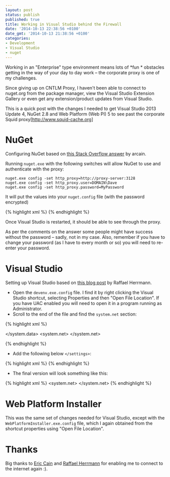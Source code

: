 ```yaml
---
layout: post
status: publish
published: true
title: Working in Visual Studio behind the Firewall
date: '2014-10-13 22:38:56 +0100'
date_gmt: '2014-10-13 21:38:56 +0100'
categories:
- Development
- Visual Studio
- nuget
---
```

Working in an "Enterprise" type environment means lots of *fun * obstacles getting in the way of your day to day work &ndash; the corporate proxy is one of my challenges.

Since giving up on CNTLM Proxy, I haven't been able to connect to nuget.org from the package manager, view the Visual Studio Extension Gallery or even get any extension&#47;product updates from Visual Studio.

This is a quick post with the changes I needed to get Visual Studio 2013 Update 4, NuGet 2.8 and Web Platform (Web PI) 5 to see past the corporate Squid proxy[http://www.squid-cache.org]

# NuGet

Configuring NuGet based on [this Stack Overflow answer](http://stackoverflow.com/a/15463892/383710) by arcain.

Running `nuget.exe` with the following switches will allow NuGet to use and authenticate with the proxy:

    nuget.exe config -set http_proxy=http://proxy-server:3128
    nuget.exe config -set http_proxy.user=DOMAIN\Dave
    nuget.exe config -set http_proxy.password=MyPassword

It will put the values into your `nuget.config` file (with the password encrypted)

{% highlight xml %}
<configuration>
    <config>
        <add key="http_proxy" value="http://proxy-server:3128" />
        <add key="http_proxy.user" value="DOMAIN\Dave" />
        <add key="http_proxy.password" value="base64encodedHopefullyEncryptedPassword" />
    </config>
</configuration>
{% endhighlight %} 

Once Visual Studio is restarted, it should be able to see through the proxy.

As per the comments on the answer some people might have success without the password &ndash; sadly, not in my case. Also, remember if you have to change your password (as I have to every month or so) you will need to re-enter your password.

# Visual Studio

Setting up Visual Studio based on [this blog post](http://en.code-bude.net/2013/07/15/how-to-setup-a-proxy-server-in-visual-studio-2012/) by Raffael Herrmann.

 - Open the `devenv.exe.config` file. I find it by right clicking the Visual Studio shortcut, selecting Properties and then "Open File Location". If you have UAC enabled you will need to open it in a program running as Administrator.
 - Scroll to the end of the file and find the `system.net` section:

{% highlight xml %}
<!-- More -->
</system.data>
<system.net>
    <settings>
        <ipv6 enabled="true"/>
    </settings>
</system.net>
<appSettings>
<!-- More -->
{% endhighlight %} 

- Add the following below `</settings>`:

{% highlight xml %}
<defaultProxy useDefaultCredentials="true" enabled="true">
    <proxy bypassonlocal="true" proxyaddress="http://proxy-server:3128" />
</defaultProxy>
{% endhighlight %} 

- The final version will look something like this:

{% highlight xml %}
<system.net>
    <settings>
        <ipv6 enabled="true"/>
    </settings>
    <defaultProxy useDefaultCredentials="true" enabled="true">
        <proxy bypassonlocal="true" proxyaddress="http://proxy-server:3128" />
    </defaultProxy>
</system.net>
{% endhighlight %}
 
# Web Platform Installer

This was the same set of changes needed for Visual Studio, except with the `WebPlatformInstaller.exe.config` file, which I again obtained from the shortcut properties using "Open File Location".

# Thanks
 
Big thanks to [Eric Cain](https://twitter.com/arcain) and [Raffael Herrmann](https://twitter.com/pinguinmann) for enabling me to connect to the internet again :).